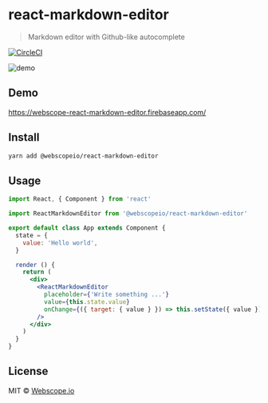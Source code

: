 # react-markdown-editor

> Markdown editor with Github-like autocomplete

[![CircleCI](https://circleci.com/gh/webscopeio/react-markdown-editor/tree/master.svg?style=svg)](https://circleci.com/gh/webscopeio/react-markdown-editor/tree/master)

![demo](https://user-images.githubusercontent.com/1083817/39962530-ba6b3040-5651-11e8-8279-b7ec74b56ca5.gif)

## Demo
https://webscope-react-markdown-editor.firebaseapp.com/

## Install

```bash
yarn add @webscopeio/react-markdown-editor
```

## Usage

```jsx
import React, { Component } from 'react'

import ReactMarkdownEditor from '@webscopeio/react-markdown-editor'

export default class App extends Component {
  state = {
    value: 'Hello world',
  }

  render () {
    return (
      <div>
        <ReactMarkdownEditor
          placeholder={'Write something ...'}
          value={this.state.value}
          onChange={({ target: { value } }) => this.setState({ value })}
        />
      </div>
    )
  }
}

```

## License

MIT © [Webscope.io](https://github.com/Webscope.io)
